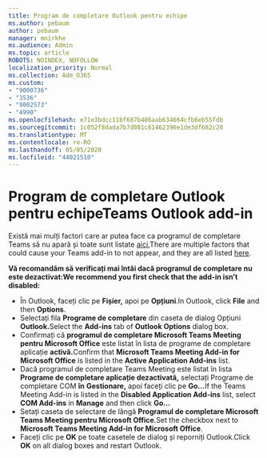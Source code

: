 ```yaml
---
title: Program de completare Outlook pentru echipe
ms.author: pebaum
author: pebaum
manager: mnirkhe
ms.audience: Admin
ms.topic: article
ROBOTS: NOINDEX, NOFOLLOW
localization_priority: Normal
ms.collection: Adm_O365
ms.custom:
- "9000736"
- "3536"
- "9002573"
- "4990"
ms.openlocfilehash: e71e3bdcc11bf687b486aab634664cfb6eb55fdb
ms.sourcegitcommit: 1c052f8dada7b7d081c61462396e1de3df682c28
ms.translationtype: MT
ms.contentlocale: ro-RO
ms.lasthandoff: 05/05/2020
ms.locfileid: "44021510"
---
```

# <a name="teams-outlook-add-in"></a><span data-ttu-id="55d1b-102">Program de completare Outlook pentru echipe</span><span class="sxs-lookup"><span data-stu-id="55d1b-102">Teams Outlook add-in</span></span>

<span data-ttu-id="55d1b-103">Există mai mulți factori care ar putea face ca programul de completare Teams să nu apară și toate sunt listate [aici.](https://docs.microsoft.com/microsoftteams/teams-add-in-for-outlook#teams-meeting-add-in-in-outlook-for-windows-does-not-show)</span><span class="sxs-lookup"><span data-stu-id="55d1b-103">There are multiple factors that could cause your Teams add-in to not appear, and they are all listed [here](https://docs.microsoft.com/microsoftteams/teams-add-in-for-outlook#teams-meeting-add-in-in-outlook-for-windows-does-not-show).</span></span>

<span data-ttu-id="55d1b-104">**Vă recomandăm să verificați mai întâi dacă programul de completare nu este dezactivat:**</span><span class="sxs-lookup"><span data-stu-id="55d1b-104">**We recommend you first check that the add-in isn’t disabled:**</span></span>

- <span data-ttu-id="55d1b-105">În Outlook, faceți clic pe **Fișier,** apoi pe **Opțiuni**.</span><span class="sxs-lookup"><span data-stu-id="55d1b-105">In Outlook, click **File** and then **Options**.</span></span>
- <span data-ttu-id="55d1b-106">Selectați fila **Programe de completare** din caseta de dialog Opțiuni **Outlook.**</span><span class="sxs-lookup"><span data-stu-id="55d1b-106">Select the **Add-ins** tab of **Outlook Options** dialog box.</span></span>
- <span data-ttu-id="55d1b-107">Confirmați că **programul de completare Microsoft Teams Meeting pentru Microsoft Office** este listat în lista de programe de completare aplicație **activă.**</span><span class="sxs-lookup"><span data-stu-id="55d1b-107">Confirm that **Microsoft Teams Meeting Add-in for Microsoft Office** is listed in the **Active Application Add-ins** list.</span></span>
- <span data-ttu-id="55d1b-108">Dacă programul de completare Teams Meeting este listat în lista **Programe de completare aplicație dezactivată,** selectați Programe de completare COM **în** **Gestionare,** apoi faceți clic pe **Go...**</span><span class="sxs-lookup"><span data-stu-id="55d1b-108">If the Teams Meeting Add-in is listed in the **Disabled Application Add-ins** list, select **COM Add-ins** in **Manage** and then click **Go…**</span></span>
- <span data-ttu-id="55d1b-109">Setați caseta de selectare de lângă **Programul de completare Microsoft Teams Meeting pentru Microsoft Office**.</span><span class="sxs-lookup"><span data-stu-id="55d1b-109">Set the checkbox next to **Microsoft Teams Meeting Add-in for Microsoft Office**.</span></span>
- <span data-ttu-id="55d1b-110">Faceți clic pe **OK** pe toate casetele de dialog și reporniți Outlook.</span><span class="sxs-lookup"><span data-stu-id="55d1b-110">Click **OK** on all dialog boxes and restart Outlook.</span></span>
